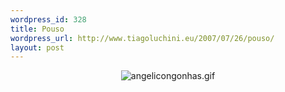 ```yaml
--- 
wordpress_id: 328
title: Pouso
wordpress_url: http://www.tiagoluchini.eu/2007/07/26/pouso/
layout: post
---
```


<p style="text-align: center"><img src="http://www.tiagoluchini.eu/wp-content/uploads/2007/07/angelicongonhas.gif" alt="angelicongonhas.gif" /></p>
